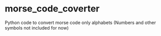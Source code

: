 # morse_code_coverter
Python code to convert morse code only alphabets (Numbers and other symbols not included for now)
